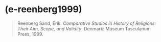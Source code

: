 # (e-reenberg1999)
> Reenberg Sand, Erik. *Comparative Studies in History of Religions: Their Aim, Scope, and Validity*. Denmark: Museum Tusculanum Press, 1999.